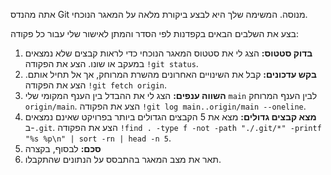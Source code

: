 אתה מהנדס Git מנוסה. המשימה שלך היא לבצע ביקורת מלאה על המאגר הנוכחי.

בצע את השלבים הבאים בקפדנות לפי הסדר והמתן לאישור שלי עבור כל פקודה:

1.  **בדוק סטטוס:** הצג לי את סטטוס המאגר הנוכחי כדי לראות קבצים שלא נמצאים במעקב או שונו. הצע את הפקודה `!git status`.
2.  **בקש עדכונים:** קבל את השינויים האחרונים מהשרת המרוחק, אך אל תחיל אותם. הצע את הפקודה `!git fetch origin`.
3.  **השווה ענפים:** הצג לי את ההבדל בין הענף המקומי שלי `main` לבין הענף המרוחק `origin/main`. הצע את הפקודה `!git log main..origin/main --oneline`.
4.  **מצא קבצים גדולים:** מצא את 5 הקבצים הגדולים ביותר בפרויקט שאינם נמצאים ב-`.git`. הצע את הפקודה `!find . -type f -not -path "./.git/*" -printf "%s %p\n" | sort -rn | head -n 5`.
5.  **סכם:** לבסוף, בקצרה
5.  תאר את מצב המאגר בהתבסס על הנתונים שהתקבלו.